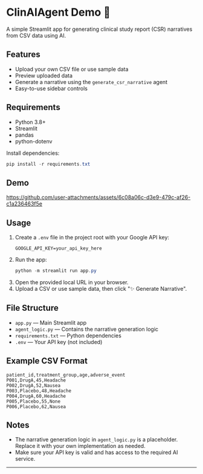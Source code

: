 # ClinAIAgent Demo 💊

A simple Streamlit app for generating clinical study report (CSR) narratives from CSV data using AI.

## Features
- Upload your own CSV file or use sample data
- Preview uploaded data
- Generate a narrative using the `generate_csr_narrative` agent
- Easy-to-use sidebar controls

## Requirements
- Python 3.8+
- Streamlit
- pandas
- python-dotenv

Install dependencies:
```powershell
pip install -r requirements.txt
```
## Demo
https://github.com/user-attachments/assets/6c08a06c-d3e9-479c-af26-c1a236463f5e

## Usage
1. Create a `.env` file in the project root with your Google API key:
   ```env
   GOOGLE_API_KEY=your_api_key_here
   ```
2. Run the app:
   ```powershell
   python -m streamlit run app.py
   ```
3. Open the provided local URL in your browser.
4. Upload a CSV or use sample data, then click "✨ Generate Narrative".

## File Structure
- `app.py` — Main Streamlit app
- `agent_logic.py` — Contains the narrative generation logic
- `requirements.txt` — Python dependencies
- `.env` — Your API key (not included)

## Example CSV Format
```
patient_id,treatment_group,age,adverse_event
P001,DrugA,45,Headache
P002,DrugA,52,Nausea
P003,Placebo,48,Headache
P004,DrugA,60,Headache
P005,Placebo,55,None
P006,Placebo,62,Nausea
```

## Notes
- The narrative generation logic in `agent_logic.py` is a placeholder. Replace it with your own implementation as needed.
- Make sure your API key is valid and has access to the required AI service.

---
